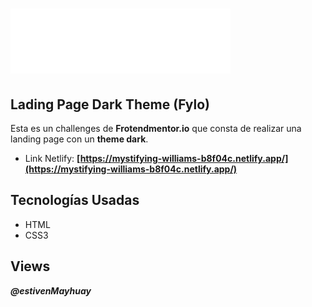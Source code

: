 # ![dark theme fylo](./images/logo.svg)

## Lading Page Dark Theme (Fylo)

Esta es un challenges de **Frotendmentor.io** que consta de realizar una landing page con un **theme dark**.

- Link Netlify: **[https://mystifying-williams-b8f04c.netlify.app/](https://mystifying-williams-b8f04c.netlify.app/)**

## Tecnologías Usadas

- HTML
- CSS3

## Views

***@estivenMayhuay***
